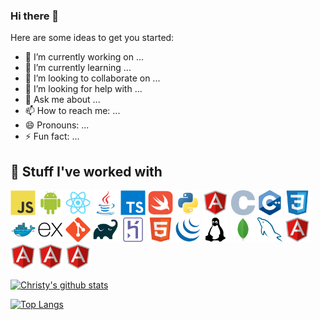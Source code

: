 ### Hi there 👋



Here are some ideas to get you started:

- 🔭 I’m currently working on ...
- 🌱 I’m currently learning ...
- 👯 I’m looking to collaborate on ...
- 🤔 I’m looking for help with ...
- 💬 Ask me about ...
- 📫 How to reach me: ...
- 😄 Pronouns: ...
- ⚡ Fun fact: ...

## 🚀 Stuff I've worked with 

<img src="https://raw.githubusercontent.com/devicons/devicon/master/icons/javascript/javascript-original.svg" alt="JavaScript" width="40" height="40" />
<img src="https://raw.githubusercontent.com/devicons/devicon/master/icons/android/android-original.svg" alt="Android" width="40" height="40" />
<img src="https://raw.githubusercontent.com/devicons/devicon/master/icons/react/react-original.svg" alt="React" width="40" height="40" />
<img src="https://raw.githubusercontent.com/devicons/devicon/master/icons/java/java-original.svg" alt="Java" width="40" height="40" />
<img src="https://raw.githubusercontent.com/devicons/devicon/master/icons/typescript/typescript-original.svg" alt="TypeScript" width="40" height="40" />
<img src="https://raw.githubusercontent.com/devicons/devicon/master/icons/swift/swift-original.svg" alt="Swift" width="40" height="40" />
<img src="https://raw.githubusercontent.com/devicons/devicon/master/icons/python/python-original.svg" alt="Python" width="40" height="40" />
<img src="https://raw.githubusercontent.com/devicons/devicon/master/icons/angularjs/angularjs-original.svg" alt="Angular" width="40" height="40" />
<img src="https://raw.githubusercontent.com/devicons/devicon/master/icons/c/c-original.svg" alt="C" width="40" height="40" />
<img src="https://raw.githubusercontent.com/devicons/devicon/master/icons/cplusplus/cplusplus-original.svg" alt="C++" width="40" height="40" />
<img src="https://raw.githubusercontent.com/devicons/devicon/master/icons/css3/css3-original.svg" alt="CSS" width="40" height="40" />
<img src="https://raw.githubusercontent.com/devicons/devicon/master/icons/docker/docker-original.svg" alt="Docker" width="40" height="40" />
<img src="https://raw.githubusercontent.com/devicons/devicon/master/icons/express/express-original.svg" alt="Express" width="40" height="40" />
<img src="https://raw.githubusercontent.com/devicons/devicon/master/icons/git/git-original.svg" alt="Git" width="40" height="40" />
<img src="https://raw.githubusercontent.com/devicons/devicon/master/icons/gradle/gradle-plain.svg" alt="Gradle" width="40" height="40" />
<img src="https://raw.githubusercontent.com/devicons/devicon/master/icons/heroku/heroku-original.svg" alt="Heroku" width="40" height="40" />
<img src="https://raw.githubusercontent.com/devicons/devicon/master/icons/html5/html5-original.svg" alt="HTML5" width="40" height="40" />
<img src="https://raw.githubusercontent.com/devicons/devicon/master/icons/jquery/jquery-original.svg" alt="JQuery" width="40" height="40" />
<img src="https://raw.githubusercontent.com/devicons/devicon/master/icons/linux/linux-plain.svg" alt="Linux" width="40" height="40" />
<img src="https://raw.githubusercontent.com/devicons/devicon/master/icons/mongodb/mongodb-original.svg" alt="MongoDB" width="40" height="40" />
<img src="https://raw.githubusercontent.com/devicons/devicon/master/icons/mysql/mysql-original.svg" alt="MySQL" width="40" height="40" />
<img src="https://raw.githubusercontent.com/devicons/devicon/master/icons/angularjs/angularjs-original.svg" alt="Angular" width="40" height="40" />
<img src="https://raw.githubusercontent.com/devicons/devicon/master/icons/angularjs/angularjs-original.svg" alt="Angular" width="40" height="40" />
<img src="https://raw.githubusercontent.com/devicons/devicon/master/icons/angularjs/angularjs-original.svg" alt="Angular" width="40" height="40" />
<img src="https://raw.githubusercontent.com/devicons/devicon/master/icons/angularjs/angularjs-original.svg" alt="Angular" width="40" height="40" />


[![Christy's github stats](https://github-readme-stats.vercel.app/api?username=christyjacob4&count_private=true&show_icons=true&theme=vue-dark)](https://github.com/christyjacob4)

[![Top Langs](https://github-readme-stats.vercel.app/api/top-langs/?username=christyjacob4&layout=compact&langs_count=8)](https://github.com/christyjacob4)
